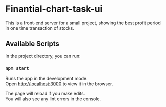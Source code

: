 
# Finantial-chart-task-ui
This is a front-end server for a small project, showing the best profit period in one time transaction of stocks.

 
## Available Scripts

In the project directory, you can run:

### `npm start`

Runs the app in the development mode.<br>
Open [http://localhost:3000](http://localhost:3000) to view it in the browser.

The page will reload if you make edits.<br>
You will also see any lint errors in the console.
